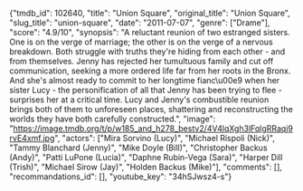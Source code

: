 {"tmdb_id": 102640, "title": "Union Square", "original_title": "Union Square", "slug_title": "union-square", "date": "2011-07-07", "genre": ["Drame"], "score": "4.9/10", "synopsis": "A reluctant reunion of two estranged sisters. One is on the verge of marriage; the other is on the verge of a nervous breakdown. Both struggle with truths they're hiding from each other - and from themselves. Jenny has rejected her tumultuous family and cut off communication, seeking a more ordered life far from her roots in the Bronx. And she's almost ready to commit to her longtime fianc\u00e9 when her sister Lucy - the personification of all that Jenny has been trying to flee - surprises her at a critical time. Lucy and Jenny's combustible reunion brings both of them to unforeseen places, shattering and reconstructing the worlds they have both carefully constructed.", "image": "https://image.tmdb.org/t/p/w185_and_h278_bestv2/4V4lqXgh3lFqlgRRaqj9rvE4xmf.jpg", "actors": ["Mira Sorvino (Lucy)", "Michael Rispoli (Nick)", "Tammy Blanchard (Jenny)", "Mike Doyle (Bill)", "Christopher Backus (Andy)", "Patti LuPone (Lucia)", "Daphne Rubin-Vega (Sara)", "Harper Dill (Trish)", "Michael Sirow (Jay)", "Holden Backus (Mike)"], "comments": [], "recommandations_id": [], "youtube_key": "34hSJwsz4-s"}